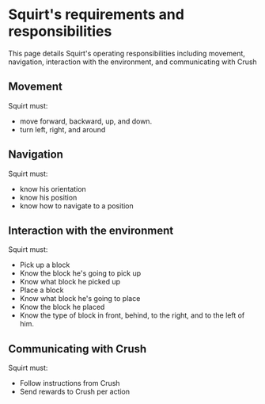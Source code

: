 # Squirt's requirements and responsibilities
This page details Squirt's operating responsibilities including movement, navigation, interaction with the environment, and communicating with Crush

## Movement
Squirt must: 
- move forward, backward, up, and down.
- turn left, right, and around

## Navigation
Squirt must:
- know his orientation
- know his position
- know how to navigate to a position

## Interaction with the environment
Squirt must:
- Pick up a block
- Know the block he's going to pick up
- Know what block he picked up
- Place a block
- Know what block he's going to place
- Know the block he placed
- Know the type of block in front, behind, to the right, and to the left of him.

## Communicating with Crush
Squirt must:
- Follow instructions from Crush
- Send rewards to Crush per action
